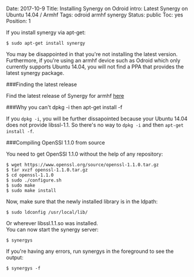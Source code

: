 Date: 2017-10-9
Title: Installing Synergy on Odroid
intro: Latest Synergy on Ubuntu 14.04 / Armhf
Tags: odroid armhf synergy
Status: public
Toc: yes
Position: 1

If you install synergy via apt-get:

```
$ sudo apt-get install synergy
```

You may be disappointed in that you're not installing the latest version.
Furthermore, if you're using an armhf device such as Odroid which only currently supports Ubuntu 14.04, you will not find a PPA that provides the latest synergy package.

###Finding the latest release

Find the latest release of Synergy for armhf [here](http://ftp.debian.org/debian/pool/main/s/synergy/?C=N;O=D)

###Why you can't dpkg -i then apt-get install -f

If you `dpkg -i`, you will be further dissapointed because your Ubuntu 14.04 does not provide libssl-1.1. So there's no way to `dpkg -i` and then `apt-get install -f`.

###Compiling OpenSSl 1.1.0 from source

You need to get OpenSSl 1.1.0 without the help of any repository:

```
$ wget https://www.openssl.org/source/openssl-1.1.0.tar.gz
$ tar xvzf openssl-1.1.0.tar.gz
$ cd openssl-1.1.0
$ sudo ./configure.sh
$ sudo make
$ sudo make install
```

Now, make sure that the newly installed library is in the ldpath:

```
$ sudo ldconfig /usr/local/lib/
```

Or wherever libssl.1.1.so was installed.  
You can now start the synergy server:

```
$ synergys
```

If you're having any errors, run synergys in the foreground to see the output:

```
$ synergys -f
```